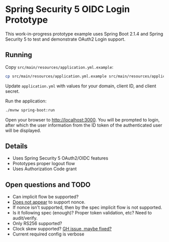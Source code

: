 # Spring Security 5 OIDC Login Prototype

This work-in-progress prototype example uses Spring Boot 2.1.4 and Spring Security 5 to test and demonstrate OAuth2 Login support.

## Running

Copy `src/main/resources/application.yml.example`:

```bash
cp src/main/resources/application.yml.example src/main/resources/application.yml
```

Update `application.yml` with values for your domain, client ID, and client secret.

Run the application:

```bash
./mvnw spring-boot:run
```

Open your browser to [http://localhost:3000](http://localhost:3000).
You will be prompted to login, after which the user information from the ID token of the authenticated user will be displayed.

## Details

- Uses Spring Security 5 OAuth2/OIDC features
- Prototypes proper logout flow
- Uses Authorization Code grant

## Open questions and TODO

- Can implicit flow be supported?
- [Does not appear]((https://github.com/spring-projects/spring-security/issues/4442)) to support nonce.
- If nonce isn't supported, then by the spec implicit flow is not supported.
- Is it following spec (enough)? Proper token validation, etc? Need to audit/verify.
- Only RS256 supported?
- Clock skew supported? [GH issue, maybe fixed?](https://github.com/spring-projects/spring-security/issues/5839)
- Current required config is verbose

